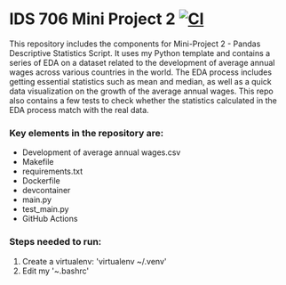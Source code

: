 # IDS 706 Mini Project 2 [![CI](https://github.com/nogibjj/Jaxon-Yue-IDS-706-Mini-Project-2/actions/workflows/cicd.yml/badge.svg)](https://github.com/nogibjj/Jaxon-Yue-IDS-706-Mini-Project-2/actions/workflows/cicd.yml)
This repository includes the components for Mini-Project 2 - Pandas Descriptive Statistics Script. It uses my Python template and contains a series of EDA on a dataset related to the development of average annual wages across various countries in the world. The EDA process includes getting essential statistics such as mean and median, as well as a quick data visualization on the growth of the average annual wages. This repo also contains a few tests to check whether the statistics calculated in the EDA process match with the real data.

### Key elements in the repository are:
* Development of average annual wages.csv
* Makefile
* requirements.txt
* Dockerfile
* devcontainer
* main.py
* test_main.py
* GitHub Actions

### Steps needed to run:
1. Create a virtualenv: 'virtualenv ~/.venv'
2. Edit my '~.bashrc'
